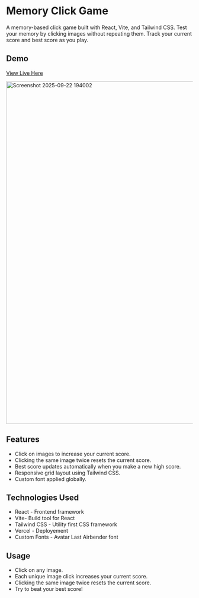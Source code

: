 # Memory Click Game

A memory-based click game built with React, Vite, and Tailwind CSS. Test your memory by clicking images without repeating them. Track your current score and best score as you play.

## Demo
[View Live Here ](https://memory-card-steel-pi.vercel.app/)

<img width="1895" height="923" alt="Screenshot 2025-09-22 194002" src="https://github.com/user-attachments/assets/a0aae651-2c3a-47f5-aaad-d43537d5a3f4" />

## Features 

- Click on images to increase your current score.
- Clicking the same image twice resets the current score.
- Best score updates automatically when you make a new high score.
- Responsive grid layout using Tailwind CSS.
- Custom font applied globally.

## Technologies Used
- React - Frontend framework
- Vite- Build tool for React
- Tailwind CSS - Utility first CSS framework
- Vercel - Deployement
- Custom Fonts - Avatar Last Airbender font 

## Usage 
- Click on any image.
- Each unique image click increases your current score.
- Clicking the same image twice resets the current score.
- Try to beat your best score!
